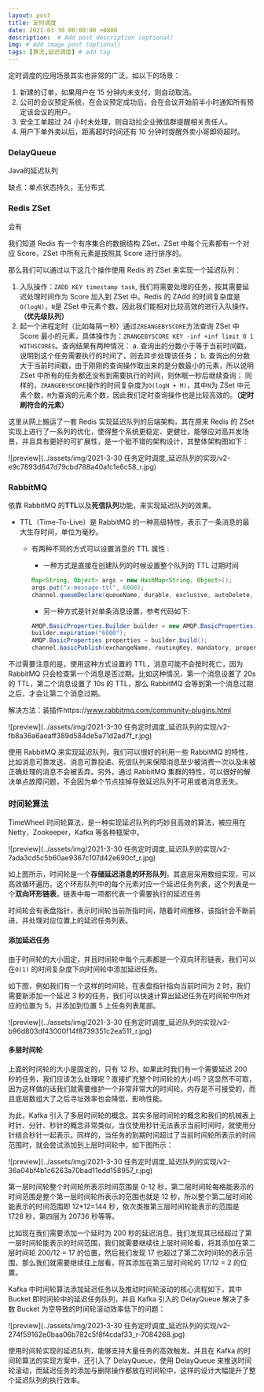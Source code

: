 ```yaml
---
layout: post
title: 定时调度
date: 2021-03-30 00:00:00 +0800
description:  # Add post description (optional)
img: # Add image post (optional)
tags: [算法,延迟调度] # add tag
---
```


定时调度的应用场景其实也非常的广泛，如以下的场景：

1. 新建的订单，如果用户在 15 分钟内未支付，则自动取消。
2. 公司的会议预定系统，在会议预定成功后，会在会议开始前半小时通知所有预定该会议的用户。
3. 安全工单超过 24 小时未处理，则自动拉企业微信群提醒相关责任人。
4. 用户下单外卖以后，距离超时时间还有 10 分钟时提醒外卖小哥即将超时。

### DelayQueue

Java的延迟队列

缺点：单点状态持久，无分布式



### **Redis ZSet**

会有

我们知道 Redis 有一个有序集合的数据结构 ZSet，ZSet 中每个元素都有一个对应 Score，ZSet 中所有元素是按照其 Score 进行排序的。

那么我们可以通过以下这几个操作使用 Redis 的 ZSet 来实现一个延迟队列：

1. 入队操作：`ZADD KEY timestamp task`, 我们将需要处理的任务，按其需要延迟处理时间作为 Score 加入到 ZSet 中。Redis 的 ZAdd 的时间复杂度是`O(logN)`，`N`是 ZSet 中元素个数，因此我们能相对比较高效的进行入队操作。**（优先级队列）**
2. 起一个进程定时（比如每隔一秒）通过`ZREANGEBYSCORE`方法查询 ZSet 中 Score 最小的元素，具体操作为：`ZRANGEBYSCORE KEY -inf +inf limit 0 1 WITHSCORES`。查询结果有两种情况：
   a. 查询出的分数小于等于当前时间戳，说明到这个任务需要执行的时间了，则去异步处理该任务；
   b. 查询出的分数大于当前时间戳，由于刚刚的查询操作取出来的是分数最小的元素，所以说明 ZSet 中所有的任务都还没有到需要执行的时间，则休眠一秒后继续查询；
   同样的，`ZRANGEBYSCORE`操作的时间复杂度为`O(logN + M)`，其中`N`为 ZSet 中元素个数，`M`为查询的元素个数，因此我们定时查询操作也是比较高效的。**（定时刷符合的元素）**

这里从网上搬运了一套 Redis 实现延迟队列的后端架构，其在原来 Redis 的 ZSet 实现上进行了一系列的优化，使得整个系统更稳定、更健壮，能够应对高并发场景，并且具有更好的可扩展性，是一个挺不错的架构设计，其整体架构图如下：



![preview](../assets/img/2021-3-30 任务定时调度_延迟队列的实现/v2-e9c7893d647d79cbd788a40afc1e6c58_r.jpg)



### RabbitMQ

依靠 RabbitMQ 的**TTL**以及**死信队列**功能，来实现延迟队列的效果。

- TTL（Time-To-Live）是 RabbitMQ 的一种高级特性，表示了一条消息的最大生存时间，单位为毫秒。

  - 有两种不同的方式可以设置消息的 TTL 属性 :

    - 一种方式是直接在创建队列的时候设置整个队列的 TTL 过期时间

    ```java
    Map<String, Object> args = new HashMap<String, Object>();
    args.put("x-message-ttl", 6000);
    channel.queueDeclare(queueName, durable, exclusive, autoDelete, args);
    ```

    - 另一种方式是针对单条消息设置，参考代码如下:

    ```java
    AMQP.BasicProperties.Builder builder = new AMQP.BasicProperties.Builder();
    builder.expiration("6000");
    AMQP.BasicProperties properties = builder.build();
    channel.basicPublish(exchangeName, routingKey, mandatory, properties, "msg content".getBytes());
    ```

    

不过需要注意的是，使用这种方式设置的 TTL，消息可能不会按时死亡，因为 RabbitMQ 只会检查第一个消息是否过期。比如这种情况，第一个消息设置了 20s 的 TTL，第二个消息设置了 10s 的 TTL，那么 RabbitMQ 会等到第一个消息过期之后，才会让第二个消息过期。

解决方法：装插件https://www.rabbitmq.com/community-plugins.html

![preview](../assets/img/2021-3-30 任务定时调度_延迟队列的实现/v2-fb8a36a6aeaff389d584de5a71d2ad7f_r.jpg)



使用 RabbitMQ 来实现延迟队列，我们可以很好的利用一些 RabbitMQ 的特性，比如消息可靠发送、消息可靠投递、死信队列来保障消息至少被消费一次以及未被正确处理的消息不会被丢弃。另外，通过 RabbitMQ 集群的特性，可以很好的解决单点故障问题，不会因为单个节点挂掉导致延迟队列不可用或者消息丢失。



### 时间轮算法 

TimeWheel 时间轮算法，是一种实现延迟队列的巧妙且高效的算法，被应用在 Netty，Zookeeper，Kafka 等各种框架中。

![preview](../assets/img/2021-3-30 任务定时调度_延迟队列的实现/v2-7ada3cd5c5b60ae9367c107d42e690cf_r.jpg)

如上图所示，时间轮是一个**存储延迟消息的环形队列**，其底层采用数组实现，可以高效循环遍历。这个环形队列中的每个元素对应一个延迟任务列表，这个列表是一个**双向环形链表**，链表中每一项都代表一个需要执行的延迟任务

时间轮会有表盘指针，表示时间轮当前所指时间，随着时间推移，该指针会不断前进，并处理对应位置上的延迟任务列表。



#### **添加延迟任务**

由于时间轮的大小固定，并且时间轮中每个元素都是一个双向环形链表，我们可以在`O(1)` 的时间复杂度下向时间轮中添加延迟任务。

如下图，例如我们有一个这样的时间轮，在表盘指针指向当前时间为 2 时，我们需要新添加一个延迟 3 秒的任务，我们可以快速计算出延迟任务在时间轮中所对应的位置为 5，并添加到位置 5 上任务列表尾部。

![preview](../assets/img/2021-3-30 任务定时调度_延迟队列的实现/v2-b96d803df43000f14f8739351c2ea511_r.jpg)



#### **多层时间轮**

上面的时间轮的大小是固定的，只有 12 秒。如果此时我们有一个需要延迟 200 秒的任务，我们应该怎么处理呢？直接扩充整个时间轮的大小吗？这显然不可取，因为这样做的话我们就需要维护一个非常非常大的时间轮，内存是不可接受的，而且底层数组大了之后寻址效率也会降低，影响性能。

为此，Kafka 引入了多层时间轮的概念。其实多层时间轮的概念和我们的机械表上时针、分针、秒针的概念非常类似，当仅使用秒针无法表示当前时间时，就使用分针结合秒针一起表示。同样的，当任务的到期时间超过了当前时间轮所表示的时间范围时，就会尝试添加到上层时间轮中，如下图所示：



![preview](../assets/img/2021-3-30 任务定时调度_延迟队列的实现/v2-36a04bf4b1c6263a70bad11edd158957_r.jpg)



第一层时间轮整个时间轮所表示时间范围是 0-12 秒，第二层时间轮每格能表示的时间范围是整个第一层时间轮所表示的范围也就是 12 秒，所以整个第二层时间轮能表示的时间范围即 12*12=144 秒，依次类推第三层时间轮能表示的范围是 1728 秒，第四层为 20736 秒等等。

比如现在我们需要添加一个延时为 200 秒的延迟消息，我们发现其已经超过了第一层时间轮能表示的时间范围，我们就需要继续往上层时间轮看，将其添加在第二层时间轮 200/12 = 17 的位置，然后我们发现 17 也超过了第二次时间轮的表示范围，那么我们就需要继续往上层看，将其添加在第三层时间轮的 17/12 = 2 的位置。

Kafka 中时间轮算法添加延迟任务以及推动时间轮滚动的核心流程如下，其中 Bucket 即时间轮中的延迟任务队列，并且 Kafka 引入的 DelayQueue 解决了多数 Bucket 为空导致的时间轮滚动效率低下的问题：

![preview](../assets/img/2021-3-30 任务定时调度_延迟队列的实现/v2-274f59162e0baa06b782c5f8f4cdaf33_r-7084268.jpg)



使用时间轮实现的延迟队列，能够支持大量任务的高效触发。并且在 Kafka 的时间轮算法的实现方案中，还引入了 DelayQueue，使用 DelayQueue 来推送时间轮滚动，而延迟任务的添加与删除操作都放在时间轮中，这样的设计大幅提升了整个延迟队列的执行效率。
